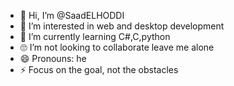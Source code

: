 - 👋 Hi, I’m @SaadELHODDI
- 👀 I’m interested in web and desktop development
- 🌱 I’m currently learning C#,C,python
- 🙄 I’m not looking to collaborate leave me alone
- 😄 Pronouns: he
- ⚡ Focus on the goal, not the obstacles

<!---
SaadELHODDI/SaadELHODDI is a ✨ special ✨ repository because its `README.md` (this file) appears on your GitHub profile.
You can click the Preview link to take a look at your changes.
--->
